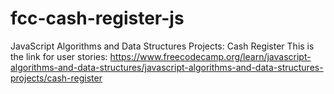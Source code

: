# fcc-cash-register-js
JavaScript Algorithms and Data Structures Projects: Cash Register
This is the link for user stories:
https://www.freecodecamp.org/learn/javascript-algorithms-and-data-structures/javascript-algorithms-and-data-structures-projects/cash-register
